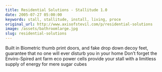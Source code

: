 ```yaml
---
title: Residential Solutions - Stallitude 1.0
date: 2005-07-27 05:00:00
keywords: stall, stallitude, install, living, proce
original_url: http://www.axisofstevil.com/p/residential-solutions
image: /assets/bathroomlarge.jpg
slug: residential-solutions
---
```


Built in Biometric thumb print doors, and fake drop down decoy feet, guarantee that no one will ever disturb you in your home Don’t forget the Enviro-Spired ant farm eco power cells provide your stall with a limitless supply of energy for mere sugar cubes

